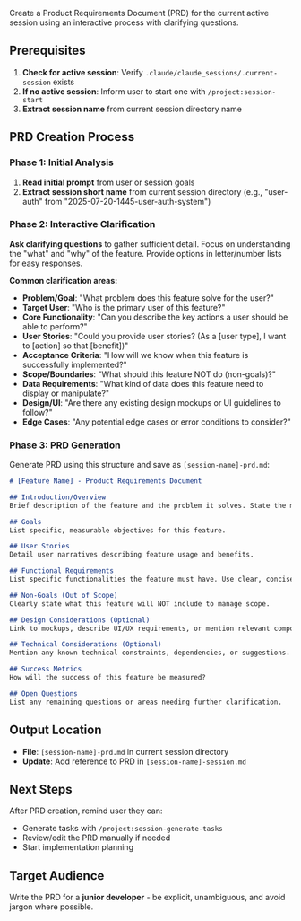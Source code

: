 Create a Product Requirements Document (PRD) for the current active session using an interactive process with clarifying questions.

## Prerequisites

1. **Check for active session**: Verify `.claude/claude_sessions/.current-session` exists
2. **If no active session**: Inform user to start one with `/project:session-start`
3. **Extract session name** from current session directory name

## PRD Creation Process

### Phase 1: Initial Analysis
1. **Read initial prompt** from user or session goals
2. **Extract session short name** from current session directory (e.g., "user-auth" from "2025-07-20-1445-user-auth-system")

### Phase 2: Interactive Clarification
**Ask clarifying questions** to gather sufficient detail. Focus on understanding the "what" and "why" of the feature. Provide options in letter/number lists for easy responses.

**Common clarification areas:**
- **Problem/Goal**: "What problem does this feature solve for the user?"
- **Target User**: "Who is the primary user of this feature?"
- **Core Functionality**: "Can you describe the key actions a user should be able to perform?"
- **User Stories**: "Could you provide user stories? (As a [user type], I want to [action] so that [benefit])"
- **Acceptance Criteria**: "How will we know when this feature is successfully implemented?"
- **Scope/Boundaries**: "What should this feature NOT do (non-goals)?"
- **Data Requirements**: "What kind of data does this feature need to display or manipulate?"
- **Design/UI**: "Are there any existing design mockups or UI guidelines to follow?"
- **Edge Cases**: "Any potential edge cases or error conditions to consider?"

### Phase 3: PRD Generation
Generate PRD using this structure and save as `[session-name]-prd.md`:

```markdown
# [Feature Name] - Product Requirements Document

## Introduction/Overview
Brief description of the feature and the problem it solves. State the main goal.

## Goals
List specific, measurable objectives for this feature.

## User Stories
Detail user narratives describing feature usage and benefits.

## Functional Requirements
List specific functionalities the feature must have. Use clear, concise language. Number these requirements.

## Non-Goals (Out of Scope)
Clearly state what this feature will NOT include to manage scope.

## Design Considerations (Optional)
Link to mockups, describe UI/UX requirements, or mention relevant components/styles if applicable.

## Technical Considerations (Optional)
Mention any known technical constraints, dependencies, or suggestions.

## Success Metrics
How will the success of this feature be measured?

## Open Questions
List any remaining questions or areas needing further clarification.
```

## Output Location
- **File**: `[session-name]-prd.md` in current session directory
- **Update**: Add reference to PRD in `[session-name]-session.md`

## Next Steps
After PRD creation, remind user they can:
- Generate tasks with `/project:session-generate-tasks`
- Review/edit the PRD manually if needed
- Start implementation planning

## Target Audience
Write the PRD for a **junior developer** - be explicit, unambiguous, and avoid jargon where possible.